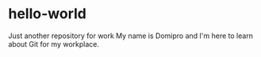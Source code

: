 # hello-world
Just another repository for work
My name is Domipro and I'm here to learn about Git for my workplace.
